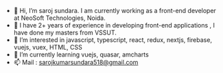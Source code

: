 - 👋 Hi, I’m saroj sundara. I am currently working as a front-end developer at NeoSoft Technologies, Noida. 
- 👋 I have 2+ years of experience in developing front-end applications , I have done my masters from VSSUT.
- 👀 I’m interested in javascript, typescript, react, redux, nextjs, firebase, vuejs, vuex, HTML, CSS
- 🌱 I’m currently learning vuejs, quasar, amcharts
- 📫 Mail : sarojkumarsundara518@gmail.com
